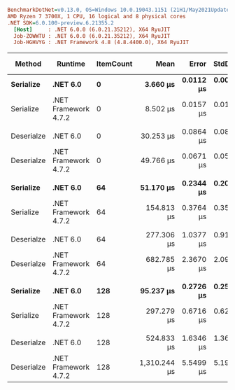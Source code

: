 ``` ini

BenchmarkDotNet=v0.13.0, OS=Windows 10.0.19043.1151 (21H1/May2021Update)
AMD Ryzen 7 3700X, 1 CPU, 16 logical and 8 physical cores
.NET SDK=6.0.100-preview.6.21355.2
  [Host]     : .NET 6.0.0 (6.0.21.35212), X64 RyuJIT
  Job-ZOWWTU : .NET 6.0.0 (6.0.21.35212), X64 RyuJIT
  Job-HGHVYG : .NET Framework 4.8 (4.8.4400.0), X64 RyuJIT


```
|     Method |              Runtime | ItemCount |         Mean |     Error |    StdDev |        Ratio | RatioSD |   Gen 0 |  Gen 1 | Gen 2 | Allocated |
|----------- |--------------------- |---------- |-------------:|----------:|----------:|-------------:|--------:|--------:|-------:|------:|----------:|
|  **Serialize** |             **.NET 6.0** |         **0** |     **3.660 μs** | **0.0112 μs** | **0.0099 μs** | **2.32x faster** |   **0.01x** |  **0.1564** |      **-** |     **-** |      **1 KB** |
|  Serialize | .NET Framework 4.7.2 |         0 |     8.502 μs | 0.0157 μs | 0.0147 μs |     baseline |         |  0.1984 |      - |     - |      1 KB |
|            |                      |           |              |           |           |              |         |         |        |       |           |
| Deserialze |             .NET 6.0 |         0 |    30.253 μs | 0.0864 μs | 0.0808 μs | 1.65x faster |   0.01x |  1.5259 |      - |     - |     13 KB |
| Deserialze | .NET Framework 4.7.2 |         0 |    49.766 μs | 0.0671 μs | 0.0594 μs |     baseline |         |  2.1973 |      - |     - |     14 KB |
|            |                      |           |              |           |           |              |         |         |        |       |           |
|  **Serialize** |             **.NET 6.0** |        **64** |    **51.170 μs** | **0.2344 μs** | **0.2078 μs** | **3.03x faster** |   **0.01x** |  **1.7700** | **0.0610** |     **-** |     **15 KB** |
|  Serialize | .NET Framework 4.7.2 |        64 |   154.813 μs | 0.3764 μs | 0.3521 μs |     baseline |         |  6.8359 | 0.2441 |     - |     43 KB |
|            |                      |           |              |           |           |              |         |         |        |       |           |
| Deserialze |             .NET 6.0 |        64 |   277.306 μs | 1.0377 μs | 0.9199 μs | 2.46x faster |   0.01x |  6.8359 | 0.4883 |     - |     56 KB |
| Deserialze | .NET Framework 4.7.2 |        64 |   682.785 μs | 2.3670 μs | 2.0983 μs |     baseline |         |  7.8125 | 0.9766 |     - |     54 KB |
|            |                      |           |              |           |           |              |         |         |        |       |           |
|  **Serialize** |             **.NET 6.0** |       **128** |    **95.237 μs** | **0.2726 μs** | **0.2550 μs** | **3.12x faster** |   **0.01x** |  **3.2959** | **0.2441** |     **-** |     **27 KB** |
|  Serialize | .NET Framework 4.7.2 |       128 |   297.279 μs | 0.6716 μs | 0.6283 μs |     baseline |         | 13.1836 | 0.9766 |     - |     83 KB |
|            |                      |           |              |           |           |              |         |         |        |       |           |
| Deserialze |             .NET 6.0 |       128 |   524.833 μs | 1.6346 μs | 1.3650 μs | 2.49x faster |   0.01x | 10.7422 | 0.9766 |     - |     94 KB |
| Deserialze | .NET Framework 4.7.2 |       128 | 1,310.244 μs | 5.5499 μs | 5.1914 μs |     baseline |         | 13.6719 | 1.9531 |     - |     92 KB |
